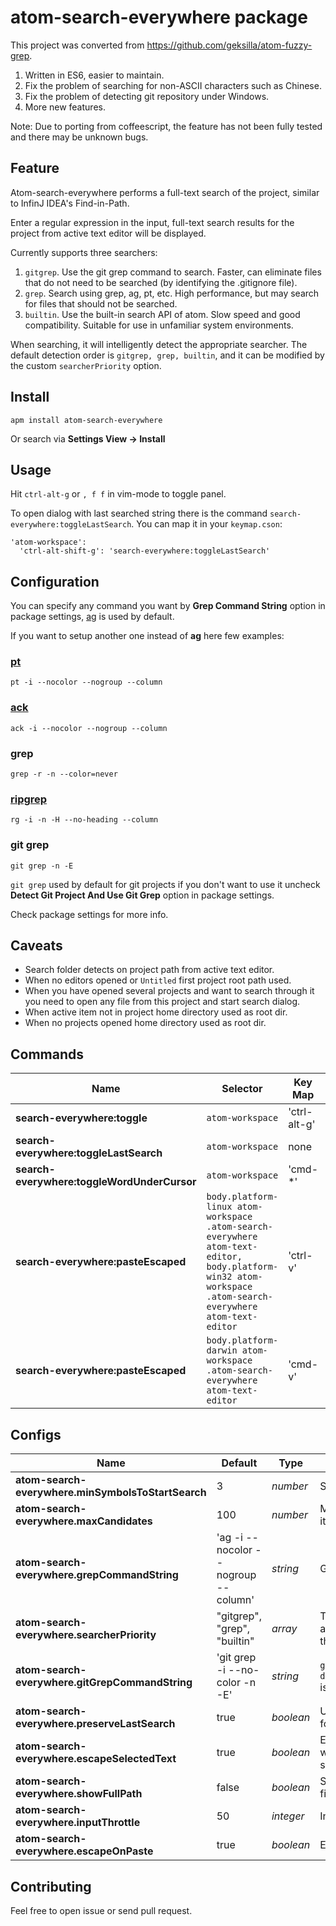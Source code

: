 # atom-search-everywhere package

This project was converted from https://github.com/geksilla/atom-fuzzy-grep.

1. Written in ES6, easier to maintain.
2. Fix the problem of searching for non-ASCII characters such as Chinese.
3. Fix the problem of detecting git repository under Windows.
4. More new features.

Note: Due to porting from coffeescript, the feature has not been fully tested and there may be unknown bugs.

## Feature
Atom-search-everywhere performs a full-text search of the project, similar to InfinJ IDEA's Find-in-Path.

Enter a regular expression in the input, full-text search results for the project from active text editor will be displayed.

Currently supports three searchers:
1. `gitgrep`. Use the git grep command to search. Faster, can eliminate files that do not need to be searched (by identifying the .gitignore file).
2. `grep`. Search using grep, ag, pt, etc. High performance, but may search for files that should not be searched.
3. `builtin`. Use the built-in search API of atom. Slow speed and good compatibility. Suitable for use in unfamiliar system environments.


When searching, it will intelligently detect the appropriate searcher.
The default detection order is `gitgrep, grep, builtin`, and it can be modified by the custom `searcherPriority` option.

## Install

    apm install atom-search-everywhere

Or search via __Settings View -> Install__

## Usage

Hit ```ctrl-alt-g``` or ```, f f``` in vim-mode to toggle panel.

To open dialog with last searched string there is the command ```search-everywhere:toggleLastSearch```. You can map it in your ```keymap.cson```:

```
'atom-workspace':
  'ctrl-alt-shift-g': 'search-everywhere:toggleLastSearch'
```

## Configuration

You can specify any command you want by **Grep Command String** option in package settings,  [ag](https://github.com/ggreer/the_silver_searcher) is used by default.

If you want to setup another one instead of **ag** here few examples:

### [pt](https://github.com/monochromegane/the_platinum_searcher)

    pt -i --nocolor --nogroup --column

### [ack](https://github.com/petdance/ack2)

    ack -i --nocolor --nogroup --column

### grep

    grep -r -n --color=never

### [ripgrep](https://github.com/BurntSushi/ripgrep)

    rg -i -n -H --no-heading --column

### git grep

    git grep -n -E

```git grep``` used by default for git projects if you don't want to use it uncheck **Detect Git Project And Use Git Grep** option in package settings.

Check package settings for more info.

## Caveats

* Search folder detects on project path from active text editor.
* When no editors opened or `Untitled` first project root path used.
* When you have opened several projects and want to search through it you need to open any file from this project and start search dialog.
* When active item not in project home directory used as root dir.
* When no projects opened home directory used as root dir.

## Commands

Name                            | Selector         | Key Map               | Description
--------------------------------|------------------|-----------------------|----------------------------------------------------------------------
__search-everywhere:toggle__                | `atom-workspace` | 'ctrl-alt-g' | Open search dialog start typing and select item
__search-everywhere:toggleLastSearch__      | `atom-workspace` | none                  | Open dialog with last search string
__search-everywhere:toggleWordUnderCursor__ | `atom-workspace` | 'cmd-*'               | Open dialog with word under cursor
__search-everywhere:pasteEscaped__          | `body.platform-linux atom-workspace .atom-search-everywhere atom-text-editor, body.platform-win32 atom-workspace .atom-search-everywhere atom-text-editor` | 'ctrl-v'     | Paste text to dialog and escape it, you can disable this behavior with `atom-search-everywhere.escapeOnPaste` config
__search-everywhere:pasteEscaped__          | `body.platform-darwin atom-workspace .atom-search-everywhere atom-text-editor` | 'cmd-v'     | Paste text to dialog and escape it, you can disable this behavior with `atom-search-everywhere.escapeOnPaste` config


## Configs

Name                                              | Default                              | Type      | Description
--------------------------------------------------|--------------------------------------|-----------|-----------------------------------------------------------------------------------
__atom-search-everywhere.minSymbolsToStartSearch__       | 3                                    | _number_  | Start search after N symbol
__atom-search-everywhere.maxCandidates__                 | 100                                  | _number_  | Maximum count of displayed items
__atom-search-everywhere.grepCommandString__             | 'ag -i --nocolor --nogroup --column' | _string_  | Grep command
__atom-search-everywhere.searcherPriority__ |"gitgrep", "grep", "builtin" | _array_ | The plugin will look up the first available searcher in order for the search.
__atom-search-everywhere.gitGrepCommandString__          | 'git grep -i --no-color -n -E'       | _string_  | `git grep` command used when `detectGitProjectAndUseGitGrep` is true
__atom-search-everywhere.preserveLastSearch__            | true                                | _boolean_ | Use last search string as input for search dialog
__atom-search-everywhere.escapeSelectedText__            | true                                 | _boolean_ | Escape special characters when dialog opened with selected text
__atom-search-everywhere.showFullPath__                  | false                                | _boolean_ | Show full file path instead of file name
__atom-search-everywhere.inputThrottle__                 | 50                                   | _integer_ | Input throttle
__atom-search-everywhere.escapeOnPaste__                 | true                                 | _boolean_ | Escape pasted text


## Contributing

Feel free to open issue or send pull request.
